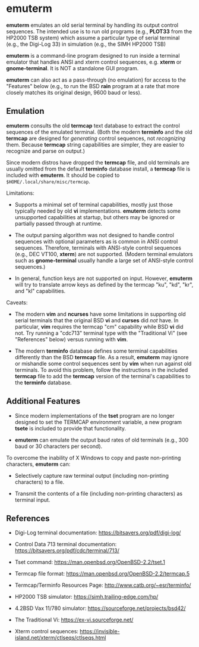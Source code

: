 # emuterm

**emuterm** emulates an old serial terminal by handling its output control
sequences. The intended use is to run old programs (e.g., **PLOT33** from
the HP2000 TSB system) which assume a particular type of serial terminal
(e.g., the Digi-Log 33) in simulation (e.g., the SIMH HP2000 TSB)

**emuterm** is a command-line program designed to run inside a terminal
emulator that handles ANSI and xterm control sequences, e.g. **xterm**
or **gnome-terminal**. It is NOT a standalone GUI program.

**emuterm** can also act as a pass-through (no emulation) for access to
the "Features" below (e.g., to run the BSD **rain** program at a rate
that more closely matches its original design, 9600 baud or less).

## Emulation

**emuterm** consults the old **termcap** text database to extract the
control sequences of the emulated terminal. (Both the modern **terminfo**
and the old **termcap** are designed for *generating* control sequences,
not *recognizing* them. Because **termcap** string capabilities are
simpler, they are easier to recognize and parse on output.)

Since modern distros have dropped the **termcap** file, and old terminals
are usually omitted from the default **terminfo** database install,
a **termcap** file is included with **emuterm**. It should be copied to
`$HOME/.local/share/misc/termcap`.

Limitations:

- Supports a minimal set of terminal capabilities, mostly just those
typically needed by old **vi** implementations. **emuterm** detects some
unsupported capabilities at startup, but others may be ignored or
partially passed through at runtime.

- The output parsing algorithm was not designed to handle control
sequences with optional parameters as is common in ANSI control
sequences. Therefore, terminals with ANSI-style control sequences (e.g.,
DEC VT100, **xterm**) are not supported. (Modern terminal emulators such
as **gnome-terminal** usually handle a large set of ANSI-style control
sequences.)

- In general, function keys are not supported on input. However,
**emuterm** will try to translate arrow keys as defined by the termcap
"ku", "kd", "kr", and "kl" capabilities.

Caveats:

- The modern **vim** and **ncurses** have some limitations in supporting
old serial terminals that the original BSD **vi** and **curses** did *not*
have. In particular, **vim** requires the termcap "cm" capability while
BSD **vi** did not. Try running a "cdc713" terminal type with the
"Traditional Vi" (see "References" below) versus running with **vim**.

- The modern **terminfo** database defines some terminal capabilities
differently than the BSD **termcap** file. As a result, **emuterm** may
ignore or mishandle some control sequences sent by **vim** when run
against old terminals. To avoid this problem, follow the instructions in
the included **termcap** file to add the **termcap** version of the
terminal's capabilities to the **terminfo** database.

## Additional Features

- Since modern implementations of the **tset** program are no longer
designed to set the TERMCAP environment variable, a new program **tsete**
is included to provide that functionality.

- **emuterm** can emulate the output baud rates of old terminals (e.g.,
300 baud or 30 characters per second).

To overcome the inability of X Windows to copy and paste non-printing
characters, **emuterm** can:

- Selectively capture raw terminal output (including non-printing
characters) to a file.

- Transmit the contents of a file (including non-printing characters) as
terminal input.

## References

- Digi-Log terminal documentation: https://bitsavers.org/pdf/digi-log/

- Control Data 713 terminal documentation: https://bitsavers.org/pdf/cdc/terminal/713/

- Tset command: https://man.openbsd.org/OpenBSD-2.2/tset.1

- Termcap file format: https://man.openbsd.org/OpenBSD-2.2/termcap.5

- Termcap/Terminfo Resources Page: http://www.catb.org/~esr/terminfo/

- HP2000 TSB simulator: https://simh.trailing-edge.com/hp/

- 4.2BSD Vax 11/780 simulator: https://sourceforge.net/projects/bsd42/

- The Traditional Vi: https://ex-vi.sourceforge.net/

- Xterm control sequences: https://invisible-island.net/xterm/ctlseqs/ctlseqs.html
